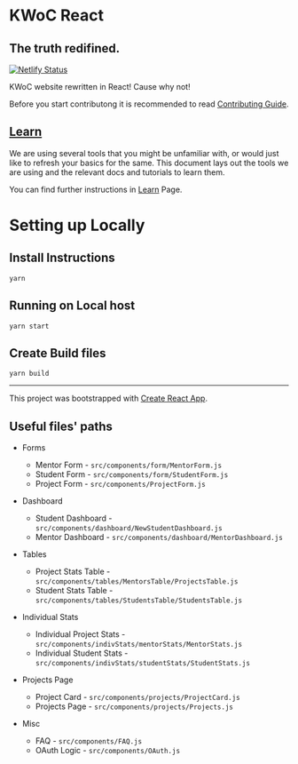 # KWoC React

## The truth redifined.

[![Netlify Status](https://api.netlify.com/api/v1/badges/63d49d55-63d9-4886-a2b2-a4270d797614/deploy-status)](https://app.netlify.com/sites/kwoc21-test/deploys)

KWoC website rewritten in React! Cause why not!

Before you start contributong it is recommended to read [Contributing Guide](CONTRIBUTING.md).

## [Learn](learn.md)

We are using several tools that you might be unfamiliar with, or would just like to refresh your basics for the same. This document lays out the tools we are using and the relevant docs and tutorials to learn them.

You can find further instructions in [Learn](learn.md) Page.


# Setting up Locally

## Install Instructions

```
yarn
```

## Running on Local host

```
yarn start
```

## Create Build files

```
yarn build
```

---

This project was bootstrapped with [Create React App](https://github.com/facebook/create-react-app).

## Useful files' paths
- Forms
  - Mentor Form - `src/components/form/MentorForm.js`
  - Student Form - `src/components/form/StudentForm.js`
  - Project Form - `src/components/ProjectForm.js`
- Dashboard
  - Student Dashboard - `src/components/dashboard/NewStudentDashboard.js`
  - Mentor Dashboard - `src/components/dashboard/MentorDashboard.js`
- Tables
  - Project Stats Table - `src/components/tables/MentorsTable/ProjectsTable.js`
  - Student Stats Table - `src/components/tables/StudentsTable/StudentsTable.js`
- Individual Stats
  - Individual Project Stats - `src/components/indivStats/mentorStats/MentorStats.js`
  - Individual Student Stats - `src/components/indivStats/studentStats/StudentStats.js`
- Projects Page
  - Project Card - `src/components/projects/ProjectCard.js`
  - Projects Page - `src/components/projects/Projects.js`

- Misc
  - FAQ - `src/components/FAQ.js`
  - OAuth Logic - `src/components/OAuth.js`
